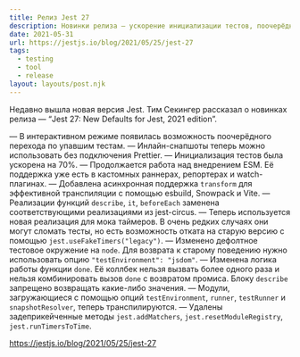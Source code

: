 ```yaml
---
title: Релиз Jest 27
description: Новинки релиза — ускорение инициализации тестов, поочерёдный переход по упавшим тестам в интерактивном режиме, возможность использовать инлайн-снапшоты без подключения Prettier и многое другое
date: 2021-05-31
url: https://jestjs.io/blog/2021/05/25/jest-27
tags:
  - testing
  - tool
  - release
layout: layouts/post.njk
---
```

Недавно вышла новая версия Jest. Тим Секингер рассказал о новинках релиза — “Jest 27: New Defaults for Jest, 2021 edition”.

— В интерактивном режиме появилась возможность поочерёдного перехода по упавшим тестам.
— Инлайн-снапшоты теперь можно использовать без подключения Prettier.
— Инициализация тестов была ускорена на 70%.
— Продолжается работа над внедрением ESM. Её поддержка уже есть в кастомных раннерах, репортерах и watch-плагинах.
— Добавлена асинхронная поддержка `transform` для эффективной транспиляции с помощью esbuild, Snowpack и Vite.
— Реализации функций `describe`, `it`, `beforeEach` заменена соответствующими реализациями из jest-circus. 
— Теперь используется новая реализация для мока таймеров. В очень редких случаях они могут сломать тесты, но есть возможность отката на старую версию с помощью `jest.useFakeTimers("legacy")`.
— Изменено дефолтное тестовое окружение на `node`. Для возврата к старому поведению нужно использовать опцию `"testEnvironment": "jsdom"`.
— Изменена логика работы функции `done`. Её коллбек нельзя вызвать более одного раза и нельзя комбинировать вызов `done` с возвратом промиса. Блоку `describe` запрещено возвращать какие-либо значения.
— Модули, загружающиеся с помощью опций `testEnvironment`, `runner`, `testRunner` и `snapshotResolver`, теперь транспилируются.
— Удалены задеприкейченные методы `jest.addMatchers`, `jest.resetModuleRegistry`, `jest.runTimersToTime`.

https://jestjs.io/blog/2021/05/25/jest-27
